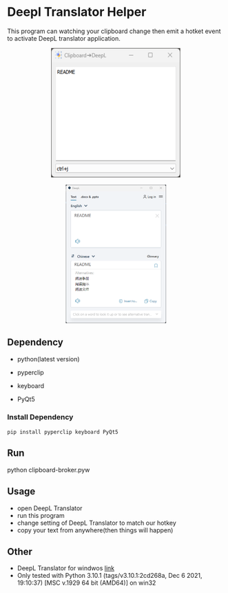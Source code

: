 # Deepl Translator Helper

This program can watching your clipboard change then emit a hotket event to activate DeepL translator application.
<p align="center">
  <img 
    width="300"
    height="300"
    src="Screenshot.png"
  >
</p>
<p align="center">
  <img 
    width="233"
    height="321"
    src="Screenshot1.png"
  >
</p>


## Dependency
- python(latest version)

- pyperclip 

- keyboard 

- PyQt5

### Install Dependency

```shell
pip install pyperclip keyboard PyQt5
```

## Run

python clipboard-broker.pyw

## Usage

- open DeepL Translator
- run this program
- change setting of DeepL Translator to match our hotkey
- copy your text from anywhere(then things will happen)

## Other

- DeepL Translator for windwos [link](https://www.deepl.com/en/app/?utm_medium=app-promo-translator)
- Only tested with Python 3.10.1 (tags/v3.10.1:2cd268a, Dec  6 2021, 19:10:37) [MSC v.1929 64 bit (AMD64)] on win32


